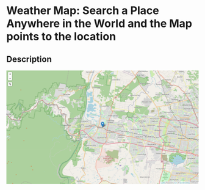 # Weather Map:  Search a Place Anywhere in the World and the Map points to the location

## Description

![](weather-map-screen.png)